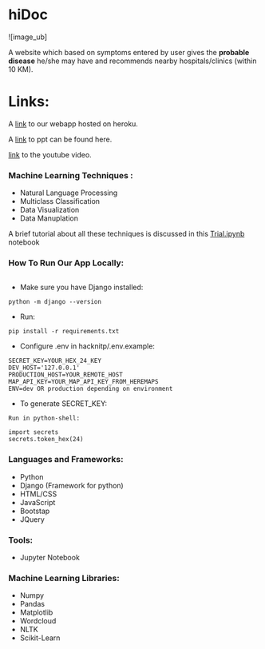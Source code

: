 # hiDoc

![image_ub]

A website which based on symptoms entered by user gives the **probable disease** he/she may have and recommends nearby hospitals/clinics (within 10 KM).

# Links:

A [link](https://askdoc.herokuapp.com/) to our webapp hosted on heroku.

A [link](https://github.com/noobknights/askdoc/blob/main/ppt/noobknights_AskDoc.pptx) to ppt can be found here.

[link](https://www.youtube.com/watch?v=xRj23lcokTw) to the youtube video.

### Machine Learning Techniques :

- Natural Language Processing
- Multiclass Classification
- Data Visualization
- Data Manuplation

A brief tutorial about all these techniques is discussed in this [Trial.ipynb](https://github.com/noobknights/askdoc/blob/main/Trial.ipynb) notebook

### How To Run Our App Locally:



```

```

- Make sure you have Django installed:

```
python -m django --version
```

- Run:

```
pip install -r requirements.txt
```

- Configure .env in hacknitp/.env.example:

```
SECRET_KEY=YOUR_HEX_24_KEY
DEV_HOST='127.0.0.1'
PRODUCTION_HOST=YOUR_REMOTE_HOST
MAP_API_KEY=YOUR_MAP_API_KEY_FROM_HEREMAPS
ENV=dev OR production depending on environment
```

- To generate SECRET_KEY:

```
Run in python-shell:

import secrets
secrets.token_hex(24)
```

### Languages and Frameworks:

- Python
- Django (Framework for python)
- HTML/CSS
- JavaScript
- Bootstap
- JQuery

### Tools:

- Jupyter Notebook

### Machine Learning Libraries:

- Numpy
- Pandas
- Matplotlib
- Wordcloud
- NLTK
- Scikit-Learn
